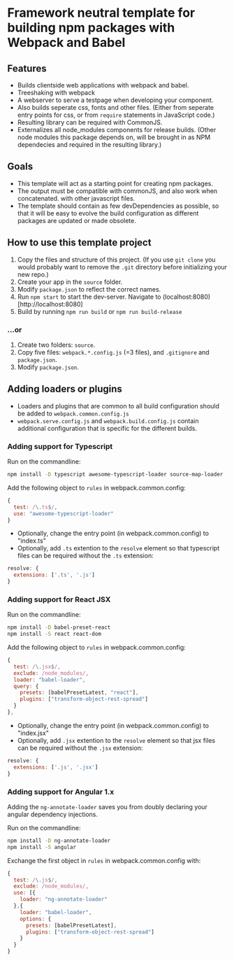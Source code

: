 # Framework neutral template for building npm packages with Webpack and Babel

## Features

- Builds clientside web applications with webpack and babel.
- Treeshaking with webpack
- A webserver to serve a testpage when developing your component.
- Also builds seperate css, fonts and other files.
  (Either from seperate entry points for css, or from `require` statements in JavaScript code.)
- Resulting library can be required with CommonJS.
- Externalizes all node_modules components for release builds. (Other node modules this package depends on, will be brought in as NPM dependecies and required in the resulting library.)


## Goals

- This template will act as a starting point for creating npm packages.
- The output must be compatible with commonJS, and also work when concatenated. with other javascript files.
- The template should contain as few devDependencies as possible,
  so that it will be easy to evolve the build configuration as different packages are updated or made obsolete.

## How to use this template project

1. Copy the files and structure of this project.
   (If you use `git clone` you would probably want to remove the `.git` directory before initializing your new repo.)
2. Create your app in the `source` folder.
3. Modify `package.json` to reflect the correct names.
4. Run `npm start` to start the dev-server. Navigate to (localhost:8080)[http://localhost:8080]
5. Build by running `npm run build` or `npm run build-release`

### ...or

1. Create two folders: `source`.
2. Copy five files: `webpack.*.config.js` (=3 files), and `.gitignore` and `package.json`.
3. Modify `package.json`.

## Adding loaders or plugins

- Loaders and plugins that are common to all build configuration should be added to `webpack.common.config.js`
- `webpack.serve.config.js` and `webpack.build.config.js` contain additional configuration that is specific for the different builds.

### Adding support for Typescript

Run on the commandline:
```bash
npm install -D typescript awesome-typescript-loader source-map-loader
```

Add the following object to `rules` in webpack.common.config:

```javascript
{
  test: /\.ts$/,
  use: "awesome-typescript-loader"
}
```

- Optionally, change the entry point (in webpack.common.config) to "index.ts"
- Optionally, add `.ts` extention to the `resolve` element so that typescript files can be required without the `.ts` extension:

```javascript
resolve: {
  extensions: ['.ts', '.js']
}
```

### Adding support for React JSX

Run on the commandline:

```bash
npm install -D babel-preset-react
npm install -S react react-dom
```

Add the following object to `rules` in webpack.common.config:

```javascript
{
  test: /\.jsx$/,
  exclude: /node_modules/,
  loader: "babel-loader",
  query: {
    presets: [babelPresetLatest, "react"],
    plugins: ["transform-object-rest-spread"]
  }
},
```

- Optionally, change the entry point (in webpack.common.config) to "index.jsx"
- Optionally, add `.jsx` extention to the `resolve` element so that jsx files can be required without the `.jsx` extension:

```javascript
resolve: {
  extensions: ['.js', '.jsx']
}
```

### Adding support for Angular 1.x

Adding the `ng-annotate-loader` saves you from doubly declaring your angular dependency injections.

Run on the commandline:

```bash
npm install -D ng-annotate-loader
npm install -S angular
```

Exchange the first object in `rules` in webpack.common.config with:

```javascript
{
  test: /\.js$/,
  exclude: /node_modules/,
  use: [{
    loader: "ng-annotate-loader"
  },{
    loader: "babel-loader",
    options: {
      presets: [babelPresetLatest],
      plugins: ["transform-object-rest-spread"]
    }
  }
}
```
